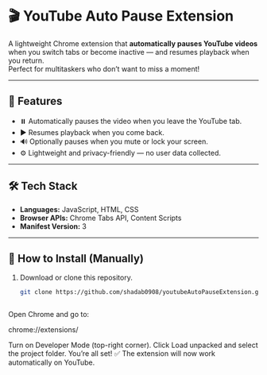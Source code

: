 # 🎬 YouTube Auto Pause Extension

A lightweight Chrome extension that **automatically pauses YouTube videos** when you switch tabs or become inactive — and resumes playback when you return.  
Perfect for multitaskers who don’t want to miss a moment!

---

## 🚀 Features
- ⏸️ Automatically pauses the video when you leave the YouTube tab.  
- ▶️ Resumes playback when you come back.  
- 🔊 Optionally pauses when you mute or lock your screen.  
- ⚙️ Lightweight and privacy-friendly — no user data collected.  

---

## 🛠️ Tech Stack
- **Languages:** JavaScript, HTML, CSS  
- **Browser APIs:** Chrome Tabs API, Content Scripts  
- **Manifest Version:** 3  

---

## 🧩 How to Install (Manually)
1. Download or clone this repository.  
   ```bash
   git clone https://github.com/shadab0908/youtubeAutoPauseExtension.git



Open Chrome and go to:

chrome://extensions/


Turn on Developer Mode (top-right corner).
Click Load unpacked and select the project folder.
You’re all set! ✅ The extension will now work automatically on YouTube.
